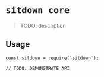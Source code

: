 # `sitdown core`

> TODO: description

## Usage

```
const sitdown = require('sitdown');

// TODO: DEMONSTRATE API
```
